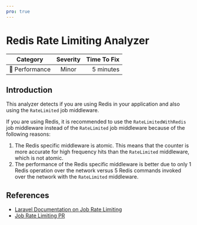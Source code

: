 ```yaml
---
pro: true
---
```


# Redis Rate Limiting Analyzer <Badge text="PRO" type="tip"/>

| Category       | Severity   | Time To Fix  |
| -------------  |:----------:| ------------:|
| :rocket: Performance | Minor | 5 minutes  |

## Introduction

This analyzer detects if you are using Redis in your application and also using the `RateLimited` job middleware.

If you are using Redis, it is recommended to use the `RateLimitedWithRedis` job middleware instead of the `RateLimited` job middleware because of the following reasons:

1. The Redis specific middleware is atomic. This means that the counter is more accurate for high frequency hits than the `RateLimited` middleware, which is not atomic.
2. The performance of the Redis specific middleware is better due to only 1 Redis operation over the network versus 5 Redis commands invoked over the network with the `RateLimited` middleware.

## References

- [Laravel Documentation on Job Rate Limiting](https://laravel.com/docs/queues#rate-limiting)
- [Job Rate Limiting PR](https://github.com/laravel/framework/pull/34829)